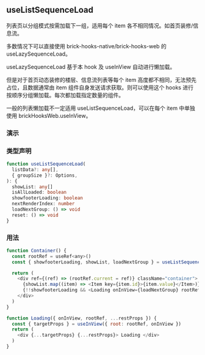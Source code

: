 ## useListSequenceLoad

列表页以分组模式按需加载下一组，适用每个 item 各不相同情况。如首页装修/信息流。

多数情况下可以直接使用 brick-hooks-native/brick-hooks-web 的 useLazySequenceLoad。

useLazySequenceLoad 基于本 hook 及 useInView 自动进行懒加载。

但是对于首页动态装修的楼层、信息流列表等每个 item 高度都不相同，无法预先占位，且数据通常由 item 组件自身发送请求获取。则可以使用这个 hooks 进行按顺序分组懒加载。每次都加载指定数量的组件。

一般的列表懒加载不一定适用 useListSequenceLoad，可以在每个 item 中单独使用 brickHooksWeb.useInView。

### 演示

<code src="./demo.tsx"></code>

### 类型声明

```typescript
function useListSequenceLoad(
  listData?: any[],
  { groupSize }?: Options,
): {
  showList: any[]
  isAllLoaded: boolean
  showfooterLoading: boolean
  nextRenderIndex: number
  loadNextGroup: () => void
  reset: () => void
}
```

### 用法

```javascript
function Container() {
  const rootRef = useRef<any>()
  const { showfooterLoading, showList, loadNextGroup } = useListSequenceLoad(list, { groupSize: 3 })

  return (
    <div ref={(ref) => (rootRef.current = ref)} className="container">
      {showList.map((item) => <Item key={item.id}>{item.value}</Item>)}
      {!!showfooterLoading && <Loading onInView={loadNextGroup} rootRef={rootRef} />}
    </div>
  )
}

function Loading({ onInView, rootRef, ...restProps }) {
  const { targetProps } = useInView({ root: rootRef, onInView })
  return (
    <div {...targetProps} {...restProps}> Loading </div>
  )
}
```
